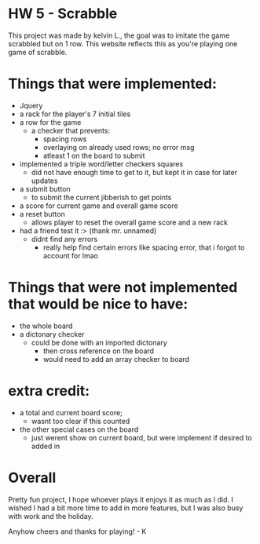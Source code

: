 # HW 5 - Scrabble
This project was made by kelvin L., the goal was to imitate the game scrabbled but on 1 row. This website reflects this as you're playing one game of scrabble.


# Things that were implemented:
- Jquery
- a rack for the player's 7 initial tiles
- a row for the game
    - a checker that prevents:
        - spacing rows
        - overlaying on already used rows; no error msg
        - atleast 1 on the board to submit
- implemented a triple word/letter checkers squares
    - did not have enough time to get to it, but kept it in case for later updates
- a submit button
    - to submit the current jibberish to get points
- a score for current game and overall game score
- a reset button 
    - allows player to reset the overall game score and a new rack
- had a friend test it :> (thank mr. unnamed)
    - didnt find any errors
        - really help find certain errors like spacing error, that i forgot to account for lmao

# Things that were not implemented that would be nice to have:
- the whole board
- a dictonary checker
    - could be done with an imported dictonary 
        - then cross reference on the board
        - would need to add an array checker to board
        
# extra credit:
- a total and current board score;
    - wasnt too clear if this counted
- the other special cases on the board
    - just werent show on current board, but were implement if desired to added in 

# Overall
Pretty fun project, I hope whoever plays it enjoys it as much as I did. I wished I had a bit more time to add in more features, but I was also busy with work and the holiday.

 Anyhow cheers and thanks for playing! - K